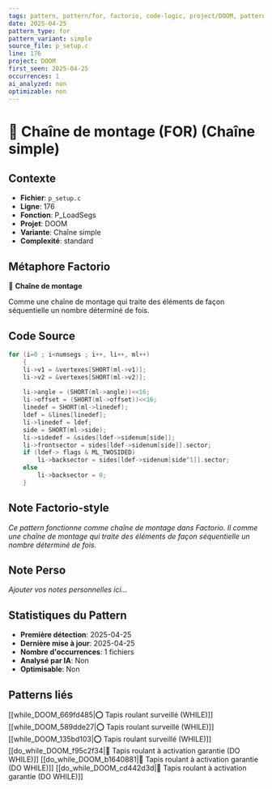 ```yaml
---
tags: pattern, pattern/for, factorio, code-logic, project/DOOM, pattern/variant/simple
date: 2025-04-25
pattern_type: for
pattern_variant: simple
source_file: p_setup.c
line: 176
project: DOOM
first_seen: 2025-04-25
occurrences: 1
ai_analyzed: non
optimizable: non
---
```


# 🔄 Chaîne de montage (FOR) (Chaîne simple)

## Contexte
- **Fichier**: `p_setup.c`
- **Ligne**: 176
- **Fonction**: P_LoadSegs
- **Projet**: DOOM
- **Variante**: Chaîne simple
- **Complexité**: standard

## Métaphore Factorio
🔄 **Chaîne de montage**

Comme une chaîne de montage qui traite des éléments de façon séquentielle un nombre déterminé de fois.

## Code Source
```c
for (i=0 ; i<numsegs ; i++, li++, ml++)
    {
	li->v1 = &vertexes[SHORT(ml->v1)];
	li->v2 = &vertexes[SHORT(ml->v2)];
					
	li->angle = (SHORT(ml->angle))<<16;
	li->offset = (SHORT(ml->offset))<<16;
	linedef = SHORT(ml->linedef);
	ldef = &lines[linedef];
	li->linedef = ldef;
	side = SHORT(ml->side);
	li->sidedef = &sides[ldef->sidenum[side]];
	li->frontsector = sides[ldef->sidenum[side]].sector;
	if (ldef-> flags & ML_TWOSIDED)
	    li->backsector = sides[ldef->sidenum[side^1]].sector;
	else
	    li->backsector = 0;
    }
```

## Note Factorio-style
*Ce pattern fonctionne comme chaîne de montage dans Factorio. Il comme une chaîne de montage qui traite des éléments de façon séquentielle un nombre déterminé de fois.*

## Note Perso
*Ajouter vos notes personnelles ici...*

## Statistiques du Pattern
- **Première détection**: 2025-04-25
- **Dernière mise à jour**: 2025-04-25
- **Nombre d'occurrences**: 1 fichiers
- **Analysé par IA**: Non
- **Optimisable**: Non

## Patterns liés
[[while_DOOM_669fd485|⭕ Tapis roulant surveillé (WHILE)]]
[[while_DOOM_589dde27|⭕ Tapis roulant surveillé (WHILE)]]
[[while_DOOM_135bd103|⭕ Tapis roulant surveillé (WHILE)]]
[[do_while_DOOM_f95c2f34|🔄 Tapis roulant à activation garantie (DO WHILE)]]
[[do_while_DOOM_b1640881|🔄 Tapis roulant à activation garantie (DO WHILE)]]
[[do_while_DOOM_cd442d3d|🔄 Tapis roulant à activation garantie (DO WHILE)]]
